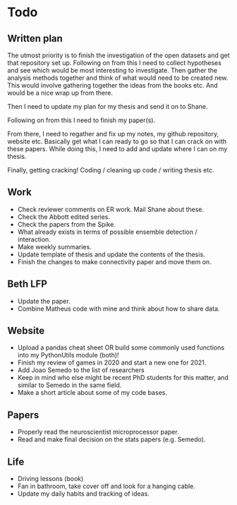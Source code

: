 # Todo

## Written plan

The utmost priority is to finish the investigation of the open datasets and get that repository set up.
Following on from this I need to collect hypotheses and see which would be most interesting to investigate.
Then gather the analysis methods together and think of what would need to be created new.
This would involve gathering together the ideas from the books etc. 
And would be a nice wrap up from there.

Then I need to update my plan for my thesis and send it on to Shane.

Following on from this I need to finish my paper(s).

From there, I need to regather and fix up my notes, my github repository, website etc.
Basically get what I can ready to go so that I can crack on with these papers.
While doing this, I need to add and update where I can on my thesis.

Finally, getting cracking!
Coding / cleaning up code / writing thesis etc.

## Work

- Check reviewer comments on ER work. Mail Shane about these.
- Check the Abbott edited series.
- Check the papers from the Spike.
- What already exists in terms of possible ensemble detection / interaction.
- Make weekly summaries.
- Update template of thesis and update the contents of the thesis.
- Finish the changes to make connectivity paper and move them on.

## Beth LFP

- Update the paper.
- Combine Matheus code with mine and think about how to share data.

## Website

- Upload a pandas cheat sheet OR build some commonly used functions into my PythonUtils module (both)!
- Finish my review of games in 2020 and start a new one for 2021.
- Add Joao Semedo to the list of researchers
- Keep in mind who else might be recent PhD students for this matter, and similar to Semedo in the same field.
- Make a short article about some of my code bases.

## Papers

- Properly read the neuroscientist microprocessor paper.
- Read and make final decision on the stats papers (e.g. Semedo).

## Life

- Driving lessons (book)
- Fan in bathroom, take cover off and look for a hanging cable.
- Update my daily habits and tracking of ideas.
